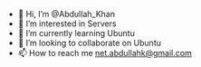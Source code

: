 - 👋 Hi, I’m @Abdullah_Khan
- 👀 I’m interested in Servers
- 🌱 I’m currently learning Ubuntu
- 💞️ I’m looking to collaborate on Ubuntu
- 📫 How to reach me net.abdullahk@gmail.com

<!---
nocc2p/nocc2p is a ✨ special ✨ repository because its `README.md` (this file) appears on your GitHub profile.
You can click the Preview link to take a look at your changes.
--->
